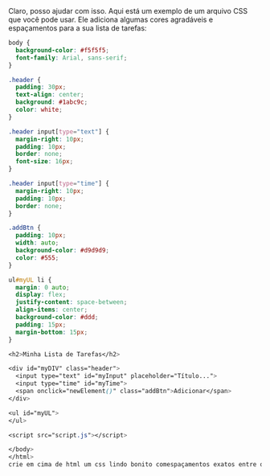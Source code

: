 <!DOCTYPE html>
<html>
<head>
  <link rel="stylesheet" type="text/css" href="styles.css">
</head>
<body>
Claro, posso ajudar com isso. Aqui está um exemplo de um arquivo CSS que você pode usar. Ele adiciona algumas cores agradáveis e espaçamentos para a sua lista de tarefas:

```css
body {
  background-color: #f5f5f5;
  font-family: Arial, sans-serif;
}

.header {
  padding: 30px;
  text-align: center;
  background: #1abc9c;
  color: white;
}

.header input[type="text"] {
  margin-right: 10px;
  padding: 10px;
  border: none;
  font-size: 16px;
}

.header input[type="time"] {
  margin-right: 10px;
  padding: 10px;
  border: none;
}

.addBtn {
  padding: 10px;
  width: auto;
  background-color: #d9d9d9;
  color: #555;
}

ul#myUL li {
  margin: 0 auto;
  display: flex;
  justify-content: space-between;
  align-items: center;
  background-color: #ddd;
  padding: 15px;
  margin-bottom: 15px;
}

<h2>Minha Lista de Tarefas</h2>

<div id="myDIV" class="header">
  <input type="text" id="myInput" placeholder="Título...">
  <input type="time" id="myTime">
  <span onclick="newElement()" class="addBtn">Adicionar</span>
</div>

<ul id="myUL">
</ul>

<script src="script.js"></script>

</body>
</html>
crie em cima de html um css lindo bonito comespaçamentos exatos entre os elementos e com cores legais
